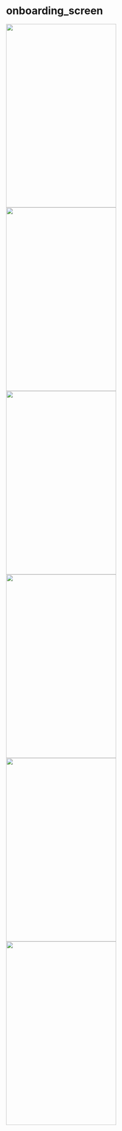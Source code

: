 # onboarding_screen
<img src="https://user-images.githubusercontent.com/115135886/226123174-b72a0c75-272f-4a65-b525-804b700e90e9.png" width="300" height="500">
<img src="https://user-images.githubusercontent.com/115135886/226123177-63d0d3a1-0f58-4c05-a6a7-2a7ad71b8d0e.png" width="300" height="500">
<img src="https://user-images.githubusercontent.com/115135886/226123184-8808ec20-9658-4e3d-9610-51d7c81d969a.png" width="300" height="500">


<div class="row">
  <div class="column">
    <img src="https://user-images.githubusercontent.com/115135886/226123174-b72a0c75-272f-4a65-b525-804b700e90e9.png"  style="width:300"  height="500">
  </div>
  <div class="column">
    <img src="https://user-images.githubusercontent.com/115135886/226123177-63d0d3a1-0f58-4c05-a6a7-2a7ad71b8d0e.png"  style="width:300"  height="500">
  </div>
  <div class="column">
    <img src="https://user-images.githubusercontent.com/115135886/226123184-8808ec20-9658-4e3d-9610-51d7c81d969a.png" style="width:300"  height="500">
  </div>
</div>

